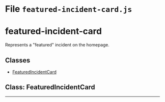 # File `featured-incident-card.js`


featured-incident-card
========

Represents a "featured" incident on the homepage.


## Classes
* [FeaturedIncidentCard](#class-FeaturedIncidentCard)

## Class: FeaturedIncidentCard

***



